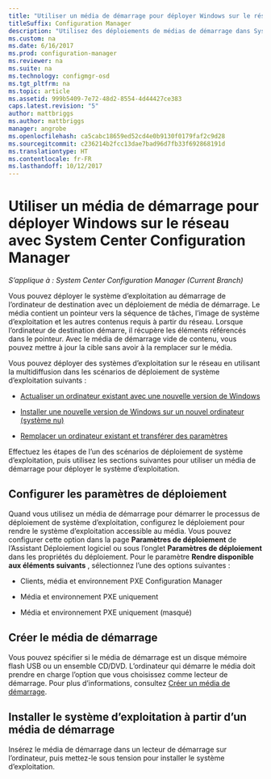 ```yaml
---
title: "Utiliser un média de démarrage pour déployer Windows sur le réseau"
titleSuffix: Configuration Manager
description: "Utilisez des déploiements de médias de démarrage dans System Center Configuration Manager pour déployer le système d’exploitation au démarrage de l’ordinateur de destination."
ms.custom: na
ms.date: 6/16/2017
ms.prod: configuration-manager
ms.reviewer: na
ms.suite: na
ms.technology: configmgr-osd
ms.tgt_pltfrm: na
ms.topic: article
ms.assetid: 999b5409-7e72-48d2-8554-4d44427ce383
caps.latest.revision: "5"
author: mattbriggs
ms.author: mattbriggs
manager: angrobe
ms.openlocfilehash: ca5cabc18659ed52cd4e0b9130f0179faf2c9d28
ms.sourcegitcommit: c236214b2fcc13dae7bad96d7fb33f692868191d
ms.translationtype: HT
ms.contentlocale: fr-FR
ms.lasthandoff: 10/12/2017
---
```

# <a name="use-bootable-media-to-deploy-windows-over-the-network-with-system-center-configuration-manager"></a>Utiliser un média de démarrage pour déployer Windows sur le réseau avec System Center Configuration Manager

*S’applique à : System Center Configuration Manager (Current Branch)*

Vous pouvez déployer le système d’exploitation au démarrage de l’ordinateur de destination avec un déploiement de média de démarrage. Le média contient un pointeur vers la séquence de tâches, l’image de système d’exploitation et les autres contenus requis à partir du réseau. Lorsque l’ordinateur de destination démarre, il récupère les éléments référencés dans le pointeur. Avec le média de démarrage vide de contenu, vous pouvez mettre à jour la cible sans avoir à la remplacer sur le média.

Vous pouvez déployer des systèmes d’exploitation sur le réseau en utilisant la multidiffusion dans les scénarios de déploiement de système d’exploitation suivants :

-   [Actualiser un ordinateur existant avec une nouvelle version de Windows](refresh-an-existing-computer-with-a-new-version-of-windows.md)

-   [Installer une nouvelle version de Windows sur un nouvel ordinateur (système nu)](install-new-windows-version-new-computer-bare-metal.md)  

-   [Remplacer un ordinateur existant et transférer des paramètres](replace-an-existing-computer-and-transfer-settings.md)  

Effectuez les étapes de l’un des scénarios de déploiement de système d’exploitation, puis utilisez les sections suivantes pour utiliser un média de démarrage pour déployer le système d’exploitation.  

## <a name="configure-deployment-settings"></a>Configurer les paramètres de déploiement  
Quand vous utilisez un média de démarrage pour démarrer le processus de déploiement de système d’exploitation, configurez le déploiement pour rendre le système d’exploitation accessible au média. Vous pouvez configurer cette option dans la page **Paramètres de déploiement** de l’Assistant Déploiement logiciel ou sous l’onglet **Paramètres de déploiement** dans les propriétés du déploiement. Pour le paramètre **Rendre disponible aux éléments suivants** , sélectionnez l’une des options suivantes :

-   Clients, média et environnement PXE Configuration Manager

-   Média et environnement PXE uniquement

-   Média et environnement PXE uniquement (masqué)

## <a name="create-the-bootable-media"></a>Créer le média de démarrage
Vous pouvez spécifier si le média de démarrage est un disque mémoire flash USB ou un ensemble CD/DVD. L’ordinateur qui démarre le média doit prendre en charge l’option que vous choisissez comme lecteur de démarrage. Pour plus d’informations, consultez [Créer un média de démarrage](create-bootable-media.md).  

##  <a name="BKMK_Deploy"></a> Installer le système d’exploitation à partir d’un média de démarrage  
Insérez le média de démarrage dans un lecteur de démarrage sur l’ordinateur, puis mettez-le sous tension pour installer le système d’exploitation.
